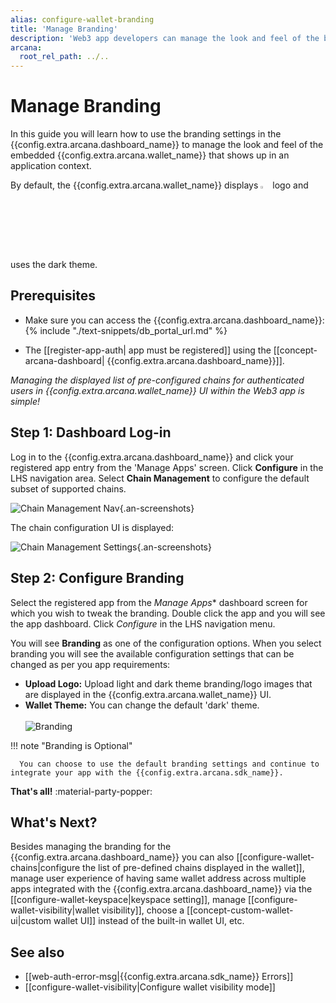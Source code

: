 ```yaml
---
alias: configure-wallet-branding
title: 'Manage Branding'
description: 'Web3 app developers can manage the look and feel of the built-in, embedded Arcana wallet that is accessible to authenticated users from within the Arcana Auth SDK integrated app context.'
arcana:
  root_rel_path: ../..
---
```


# Manage Branding 

In this guide you will learn how to use the branding settings in the {{config.extra.arcana.dashboard_name}} to manage the look and feel of the embedded {{config.extra.arcana.wallet_name}} that shows up in an application context. 

By default, the {{config.extra.arcana.wallet_name}} displays <img src="/img/an_wallet_default_branding_logo.png" alt="The default branding logo" width="3%" /> logo and uses the dark theme.

## Prerequisites

* Make sure you can access the {{config.extra.arcana.dashboard_name}}: {% include "./text-snippets/db_portal_url.md" %}

* The [[register-app-auth| app must be registered]] using the [[concept-arcana-dashboard| {{config.extra.arcana.dashboard_name}}]].

*Managing the displayed list of pre-configured chains for authenticated users in {{config.extra.arcana.wallet_name}} UI within the Web3 app is simple!*

## Step 1: Dashboard Log-in

Log in to the {{config.extra.arcana.dashboard_name}} and click your registered app entry from the 'Manage Apps' screen. Click **Configure** in the LHS navigation area. Select **Chain Management** to configure the default subset of supported chains.

![Chain Management Nav](/img/an_db_chains_mngt_nav.png){.an-screenshots}

The chain configuration UI is displayed:

![Chain Management Settings](/img/an_db_chain_mngt_options.png){.an-screenshots}

## Step 2: Configure Branding

Select the registered app from the *Manage Apps** dashboard screen for which you wish to tweak the branding. Double click the app and you will see the app dashboard. Click *Configure* in the LHS navigation menu.

You will see **Branding** as one of the configuration options. When you select branding you will see the available configuration settings that can be changed as per you app requirements:

* **Upload Logo:** Upload light and dark theme branding/logo images that are displayed in the {{config.extra.arcana.wallet_name}} UI.
* **Wallet Theme:** You can change the default 'dark' theme.<br></br><img alt="Branding" class="an-screenshots" src="/img/an_db_configure_branding.png"></img>

!!! note "Branding is Optional"

      You can choose to use the default branding settings and continue to integrate your app with the {{config.extra.arcana.sdk_name}}.

**That's all!** :material-party-popper:

## What's Next?

Besides managing the branding for the {{config.extra.arcana.dashboard_name}} you can also [[configure-wallet-chains|configure the list of pre-defined chains displayed in the wallet]], manage user experience of having same wallet address across multiple apps integrated with the {{config.extra.arcana.dashboard_name}} via the [[configure-wallet-keyspace|keyspace setting]], manage [[configure-wallet-visibility|wallet visibility]], choose a [[concept-custom-wallet-ui|custom wallet UI]] instead of the built-in wallet UI, etc.

## See also

* [[web-auth-error-msg|{{config.extra.arcana.sdk_name}} Errors]]
* [[configure-wallet-visibility|Configure wallet visibility mode]]
